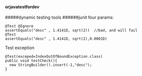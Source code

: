 #### orjavatestfordev
#####dynamic testing tools
######junit
four params:  
```
@Test @Ignore
assertEquals("desc" , 1.4141D, sqrt(2))  //bad, and will fail
@Test
assertEquals("desc" , 1.4141D, sqrt(2),0.0001D)
```
Test exception
```
@Test(exceped=IndexOutOfBoundException.class)
public void testCheck(){
  new StringBuilder().insert(-1,"desc");
}
```
